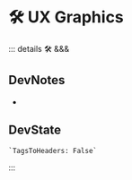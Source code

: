 # 🛠 UX Graphics

::: details 🛠 <dev>&&&</dev>

## DevNotes

-

## DevState

```py
`TagsToHeaders: False`
```

:::

